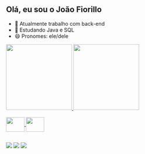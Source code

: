 ## Olá, eu sou o João Fiorillo

- 🔭 Atualmente trabalho com back-end
- 🌱 Estudando Java e SQL 
- 😄 Pronomes: ele/dele
 <a href="https://github.com/jaofiorillo">
  <img height="180em" src="https://github-readme-stats.vercel.app/api?username=jaofiorillo&show_icons=true&theme=dark&include_all_commits=true&count_private=true"/>
  <img height="180em" src="https://github-readme-stats.vercel.app/api/top-langs/?username=jaofiorillo&layout=compact&langs_count=7&theme=dark"/>
</div>

<div style="display: inline_block"><br>
  <img align="center" alt height="40" width="50"<img src="https://cdn.jsdelivr.net/gh/devicons/devicon/icons/java/java-original.svg" />
  <img align="center" alt height="40" width="50"<img src="https://cdn.jsdelivr.net/gh/devicons/devicon/icons/mysql/mysql-original.svg" />
  
  ##
  
  <div> 
  <a href="https://www.instagram.com/jao_fiorillo/" target="_blank"><img src="https://img.shields.io/badge/-Instagram-%23E4405F?style=for-the-badge&logo=instagram&logoColor=white" target="_blank"></a> 
  <a href = "mailto:joao.21banci@gmail.com"><img src="https://img.shields.io/badge/-Gmail-%23333?style=for-the-badge&logo=gmail&logoColor=white" target="_blank"></a>
  <a href="https://www.linkedin.com/in/joão-augusto-fiorillo-banci-9a55391a0/" target="_blank"><img src="https://img.shields.io/badge/-LinkedIn-%230077B5?style=for-the-badge&logo=linkedin&logoColor=white" target="_blank"></a> 

 
</div>

